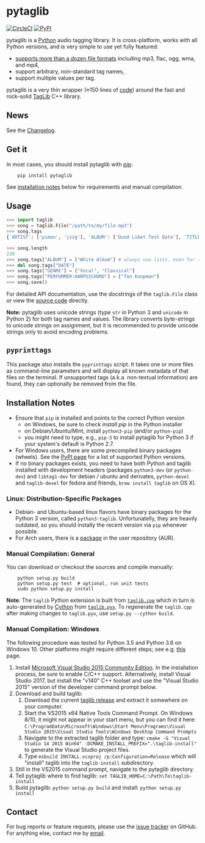 # **pytaglib**
[![CircleCI](https://img.shields.io/circleci/project/github/supermihi/pytaglib/master.svg)](https://circleci.com/gh/supermihi/pytaglib)
[![PyPI](https://img.shields.io/pypi/v/pytaglib.svg)](https://pypi.org/project/pytaglib/)

pytaglib is a [Python](http://www.python.org) audio tagging library. It is cross-platform, works with all Python versions, and is very simple to use yet fully featured:
 - [supports more than a dozen file formats](http://taglib.github.io) including mp3, flac, ogg, wma, and mp4,
 - support arbitrary, non-standard tag names,
 - support multiple values per tag.

pytaglib is a very thin wrapper (≈150 lines of [code](src/taglib.pyx)) around the fast and rock-solid [TagLib](http://taglib.github.io) C++ library.
## News
See the [Changelog](CHANGELOG.md).
## Get it
In most cases, you should install pytaglib with [pip](https://pip.pypa.io/en/stable/):

        pip install pytaglib

See [installation notes](#installation-notes) below for requirements and manual compilation.

## Usage

```python
>>> import taglib
>>> song = taglib.File("/path/to/my/file.mp3")
>>> song.tags
{'ARTIST': ['piman', 'jzig'], 'ALBUM': ['Quod Libet Test Data'], 'TITLE': ['Silence'], 'GENRE': ['Silence'], 'TRACKNUMBER': ['02/10'], 'DATE': ['2004']}

>>> song.length
239
>>> song.tags["ALBUM"] = ["White Album"] # always use lists, even for single values
>>> del song.tags["DATE"]
>>> song.tags["GENRE"] = ["Vocal", "Classical"]
>>> song.tags["PERFORMER:HARPSICHORD"] = ["Ton Koopman"] 
>>> song.save()
```
For detailed API documentation, use the docstrings of the `taglib.File` class or view the [source code](src/taglib.pyx) directly.


**Note:** pytaglib uses unicode strings (type `str` in Python 3 and `unicode` in Python 2) for both tag names and values. The library converts byte-strings to unicode strings on assignment, but it is recommended to provide unicode strings only to avoid encoding problems.


## `pyprinttags`
This package also installs the `pyprinttags` script. It takes one or more files as
command-line parameters and will display all known metadata of that files on the terminal.
If unsupported tags (a.k.a. non-textual information) are found, they can optionally be removed
from the file.

## Installation Notes

* Ensure that `pip` is installed and points to the correct Python version
  - on Windows, be sure to check *install pip* in the Python installer
  - on Debian/Ubuntu/Mint, install `python3-pip` (and/or `python-pip`)
  - you might need to type, e.g., `pip-3` to install pytaglib for Python 3 if your system's default is Python 2.7.
* For Windows users, there are some precompiled binary packages (wheels). See the [PyPI page](https://pypi.python.org/pypi/pytaglib) for a list of supported Python versions.
* If no binary packages exists, you need to have both Python and taglib installed with development headers (packages `python3-dev` (or `python-dev`) and `libtag1-dev` for debian / ubuntu and derivates, `python-devel` and `taglib-devel` for fedora and friends, `brew install taglib` on OS X).


### Linux: Distribution-Specific Packages
* Debian- and Ubuntu-based linux flavors have binary packages for the Python 3 version, called `python3-taglib`. Unfortunatelly, they are heavily outdated, so you should instally the recent version via `pip` whenever possible.
* For Arch users, there is a [package](https://aur.archlinux.org/packages/python-pytaglib/) in the user repository (AUR).

### Manual Compilation: General
You can download or checkout the sources and compile manually:

        python setup.py build
        python setup.py test  # optional, run unit tests
        sudo python setup.py install


**Note**: The `taglib` Python extension is built from [`taglib.cpp`](src/taglib.cpp) which in turn is
auto-generated by [Cython](http://www.cython.org) from [`taglib.pyx`](src/taglib.pyx). To regenerate the `taglib.cpp` after making changes to `taglib.pyx`, use `setup.py --cython build`.

### Manual Compilation: Windows

The following procedure was tested for Python 3.5 and Python 3.6 on Windows 10. Other platforms might require different steps; see e.g. [this](https://blog.ionelmc.ro/2014/12/21/compiling-python-extensions-on-windows/) page.

1. Install [Microsoft Visual Studio 2015 Community Edition](https://www.visualstudio.com/downloads/download-visual-studio-vs). In the installation process, be sure to enable C/C++ support. Alternatively, install Visual Studio 2017, but install the "v140" C++ toolset and use the "Visual Studio 2015" version of the developer command prompt below.
2. Download and build taglib:
    1. Download the current [taglib release](https://github.com/taglib/taglib/releases) and extract it somewhere   on your computer.
    2. Start the VS2015 x64 Native Tools Command Prompt. On Windows 8/10, it might not appear in your start menu, but you can find it here: `C:\ProgramData\Microsoft\Windows\Start Menu\Programs\Visual Studio 2015\Visual Studio Tools\Windows Desktop Command Prompts`
    3. Navigate to the extracted taglib folder and type: `cmake -G "Visual Studio 14 2015 Win64" -DCMAKE_INSTALL_PREFIX=".\taglib-install"` to generate the Visual Studio project files.
    4. Type `msbuild INSTALL.vcxproj /p:Configuration=Release` which will "install" taglib into the `taglib-install` subdirectory.
3. Still in the VS2015 command prompt, navigate to the pytaglib directory.
4. Tell pytaglib where to find taglib: `set TAGLIB_HOME=C:\Path\To\taglib-install`
5. Build pytaglib: `python setup.py build` and install: `python setup.py install`



## Contact
For bug reports or feature requests, please use the
[issue tracker](https://github.com/supermihi/pytaglib/issues) on GitHub. For anything else, contact
me by [email](mailto:michaelhelmling@posteo.de).
